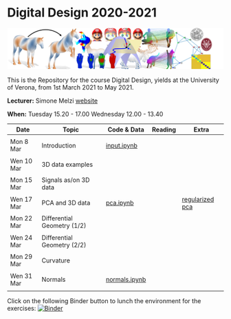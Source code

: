 # Digital Design 2020-2021

![alt text](teaser.png)


This is the Repository for the course Digital Design, yields at the University of Verona, from 1st March 2021 to May 2021.

**Lecturer:** Simone Melzi [website](https://sites.google.com/site/melzismn/)

**When:** Tuesday    15.20 - 17.00
      Wednesday  12.00 - 13.40
      


**Date** | **Topic** | **Code & Data** | **Reading** | **Extra**
------------ | ------------- | ------------ | ------------ | ------------
| | |
Mon 8 Mar | Introduction | [input.ipynb](https://github.com/melzismn/Digital-Design-2020-2021/blob/master/input.ipynb) | | |
| | |
Wen 10 Mar | 3D data examples | | |
| | |
Mon 15 Mar | Signals as/on 3D data  | | | |
| | |
Wen 17 Mar | PCA and 3D data  | [pca.ipynb](https://github.com/melzismn/Digital-Design-2020-2021/blob/master/pca.ipynb) | | [regularized pca](http://www.cs.technion.ac.il/~ron/PAPERS/Journal/AflaloKimmel2017.pdf) |
| | |
Mon 22 Mar | Differential Geometry (1/2) | | | |
| | |
Wen 24 Mar | Differential Geometry (2/2) | | | |
| | |
Mon 29 Mar | Curvature | | | |
| | |
Wen 31 Mar | Normals | [normals.ipynb](https://github.com/melzismn/Digital-Design-2020-2021/blob/master/normals.ipynb) | | |
| | |

Click on the following Binder button to lunch the environment for the exercises: [![Binder](https://mybinder.org/badge_logo.svg)](https://mybinder.org/v2/gh/melzismn/Digital-Design-2020-2021/master)
